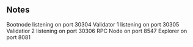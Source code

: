 ## Notes

Bootnode listening on port 30304
Validator 1 listening on port 30305
Validatior 2 listening on port 30306
RPC Node on port 8547
Explorer on port 8081